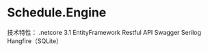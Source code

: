 # Schedule.Engine

技术特性：
  .netcore 3.1
  EntityFramework
  Restful API
  Swagger
  Serilog
  Hangfire（SQLite）
